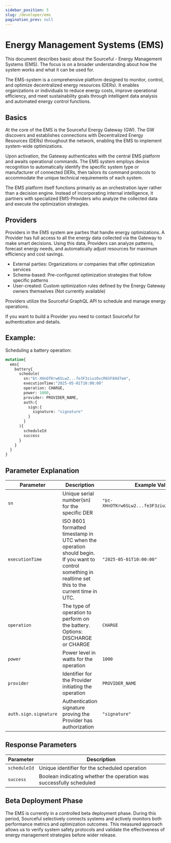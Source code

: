 ```yaml
---
sidebar_position: 5
slug: /developer/ems
pagination_prev: null
---
```

# Energy Management Systems (EMS)

This document describes basic about the Sourceful - Energy Management Systems (EMS). The focus is on a broader understanding about how the system works and what it can be used for.

The EMS-system is a comprehensive platform designed to monitor, control, and optimize decentralized energy resources (DERs). It enables organizations or individuals to reduce energy costs, improve operational efficiency, and meet sustainability goals through intelligent data analysis and automated energy control functions.

## Basics

At the core of the EMS is the Sourceful Energy Gateway (GW). The GW discovers and establishes connections with Decentralized Energy Resources (DERs) throughout the network, enabling the EMS to implement system-wide optimizations.

Upon activation, the Gateway authenticates with the central EMS platform and awaits operational commands. The EMS system employs device recognition to automatically identify the specific system type or manufacturer of connected DERs, then tailors its command protocols to accommodate the unique technical requirements of each system.

The EMS platform itself functions primarily as an orchestration layer rather than a decision engine. Instead of incorporating internal intelligence, it partners with specialized EMS-Providers who analyze the collected data and execute the optimization strategies.


## Providers

Providers in the EMS system are parties that handle energy optimizations. A Provider has full access to all the energy data collected via the Gateway to make smart decisions. Using this data, Providers can analyze patterns, forecast energy needs, and automatically adjust resources for maximum efficiency and cost savings.

* External parties: Organizations or companies that offer optimization services
* Schema-based: Pre-configured optimization strategies that follow specific patterns 
* User-created: Custom optimization rules defined by the Energy Gateway owners themselves (Not currently available)

Providers utilize the Sourceful GraphQL API to schedule and manage energy operations.

If you want to build a Provider you need to contact Sourceful for authentication and details.

## Example:

Scheduling a battery operation:

```graphql
mutation{
  ems{
    battery{
      schedule(
        sn:"bt-XHnOTKrw6SLw2...fe3F3ziuzOvcR6SF84d7em",
      	executionTime:"2025-05-01T10:00:00"
        operation: CHARGE,
        power: 1000,
        provider: PROVIDER_NAME,
        auth:{
          sign:{
            signature: "signature"
          }
        }
      ){
        scheduleId
        success
      }
    }
  }
}
```
## Parameter Explanation

| Parameter | Description | Example Value |
|-----------|-------------|---------------|
| `sn` | Unique serial number(sn) for the specific DER | `"bt-XHnOTKrw6SLw2...fe3F3ziuzOvcR6SF84d7em"` |
| `executionTime` | ISO 8601 formatted timestamp in UTC when the operation should begin. If you want to control something in realtime set this to the current time in UTC. | `"2025-05-01T10:00:00"` |
| `operation` | The type of operation to perform on the battery. Options: DISCHARGE or CHARGE | `CHARGE` |
| `power` | Power level in watts for the operation | `1000` |
| `provider` | Identifier for the Provider initiating the operation | `PROVIDER_NAME` |
| `auth.sign.signature` | Authentication signature proving the Provider has authorization | `"signature"` |

## Response Parameters

| Parameter | Description |
|-----------|-------------|
| `scheduleId` | Unique identifier for the scheduled operation |
| `success` | Boolean indicating whether the operation was successfully scheduled |


## Beta Deployment Phase

The EMS is currently in a controlled beta deployment phase. During this period, Sourceful selectively connects systems and actively monitors both performance metrics and optimization outcomes. This measured approach allows us to verify system safety protocols and validate the effectiveness of energy management strategies before wider release.